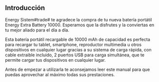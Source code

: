 ## Introducción

Energy Sistem#trade# te agradece la compra de tu nueva batería portátil Energy Extra Battery 10000. Esperamos que la disfrutes y la conviertas en tu mejor aliado para el día a día.

Esta batería portátil recargable de 10000 mAh de capacidad es perfecta para recargar tu tablet, smartphone, reproductor multimedia u otros dispositivos en cualquier lugar gracias a su sistema de carga rápida, con cable extraible incluido, 2 puertos USB para carga simultánea, que te permite cargar tus dispositivos en cualquier lugar.

Antes de empezar a utilizarla te aconsejamos leer este manual para que puedas aprovechar al máximo todas sus prestaciones.

